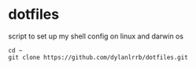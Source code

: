 # dotfiles

script to set up my shell config on linux and darwin os 

```console
cd ~
git clone https://github.com/dylanlrrb/dotfiles.git
```

